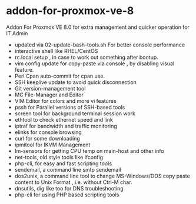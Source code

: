 # addon-for-proxmox-ve-8
Addon For Proxmox VE 8.0 for extra management and quicker operation for IT Admin

- updated via 02-update-bash-tools.sh For better console performance
- interactive shell like RHEL/CentOS
- rc.local setup , in case to work out something after bootup.
- vim config update for copy-paste via console , by disabling visual feature.
- Perl Cpan auto-commit for cpan use.
- SSH keeplive update to avoid quick disconnection 
- Git version-management tool
- MC File-Manager and Editor
- VIM Editor for colors and more vi features
- pssh for Parallel versions of SSH-based tools
- screen tool for background terminal session work
- ethtool to check ethernet speed and link
- iptraf for bandwidth and traffic monitoring
- elinks for console browsing
- curl for some downloading
- ipmitool for IKVM Management
- lm-sensors for getting CPU temp on main-host and other info
- net-tools, old style tools like ifconfig
- php-cli, for easy and fast scripting tools
- sendemail, a command line smtp sendemail
- dos2unix, a command line tool to change MS-Windows/DOS copy paste content to Unix Format , i.e. without Ctrl-M char.
- dnsutils, dig like too for DNS troubleshooting
- php-cli for using PHP based scripting tools
